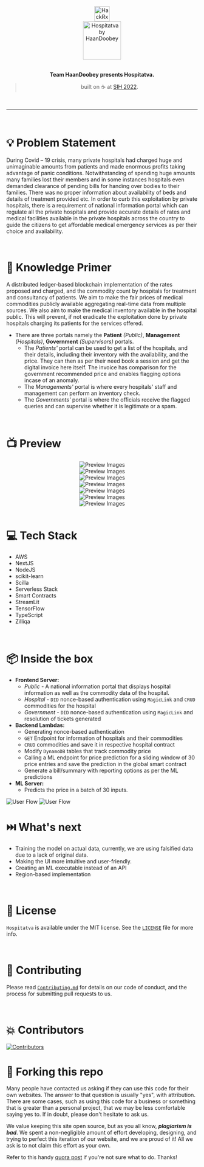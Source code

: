 <div align="center">
  <img alt="HackRx3.0" src="docs/sih.jpg" height="40" />
</div>
<div align="center">
  <img alt="Hospitatva by HaanDoobey" src="docs/logo.png" height="100" />
</div>

<br>
<p align="center">
<b>
Team HaanDoobey presents Hospitatva.
</b>
</p>
<blockquote align="center"> 
  built on ☕ at <a href="https://www.sih.gov.in/">SIH 2022</a>.

</blockquote>
<br>

---

<br>

# 💡 Problem Statement

During Covid – 19 crisis, many private hospitals had charged huge and unimaginable amounts from patients and made enormous profits taking advantage of panic conditions. Notwithstanding of spending huge amounts many families lost their members and in some instances hospitals even demanded clearance of pending bills for handing over bodies to their families. There was no proper information about availability of beds and details of treatment provided etc. In order to curb this exploitation by private hospitals, there is a requirement of national information portal which can regulate all the private hospitals and provide accurate details of rates and medical facilities available in the private hospitals across the country to guide the citizens to get affordable medical emergency services as per their choice and availability.

<br>

# 🧠 Knowledge Primer

A distributed ledger-based blockchain implementation of the rates proposed and charged, and the commodity count by hospitals for treatment and consultancy of patients. We aim to make the fair prices of medical commodities publicly available aggregating real-time data from multiple sources. We also aim to make the medical inventory available in the hospital public. This will prevent, if not eradicate the exploitation done by private hospitals charging its patients for the services offered.

- There are three portals namely the **Patient** _(Public)_, **Management** _(Hospitals)_, **Government** _(Supervisors)_ portals.
  - The _Patients'_ portal can be used to get a list of the hospitals, and their details, including their inventory with the availability, and the price. They can then as per their need book a session and get the digital invoice here itself. The invoice has comparison for the government recommended price and enables flagging options incase of an anomaly.
  - The _Managements'_ portal is where every hospitals' staff and management can perform an inventory check.
  - The _Governments'_ portal is where the officials receive the flagged queries and can supervise whether it is legitimate or a spam.

<br>

# 📺 Preview

<div align="center">
  <img alt="Preview Images" src="docs/preview1.png" />
</div>
<div align="center">
  <img alt="Preview Images" src="docs/preview2.png" />
</div>
<div align="center">
  <img alt="Preview Images" src="docs/preview3.png" />
</div>
<div align="center">
  <img alt="Preview Images" src="docs/preview4.png" />
</div>
<div align="center">
  <img alt="Preview Images" src="docs/preview5.png" />
</div>
<div align="center">
  <img alt="Preview Images" src="docs/preview6.png" />
</div>
<div align="center">
  <img alt="Preview Images" src="docs/preview7.png" />
</div>

<br>

# 💻 Tech Stack

- AWS
- NextJS
- NodeJS
- scikit-learn
- Scilla
- Serverless Stack
- Smart Contracts
- StreamLit
- TensorFlow
- TypeScript
- Zilliqa

<br>

# 📦 Inside the box

- **Frontend Server:**
  - _Public -_ A national information portal that displays hospital information as well as the commodity data of the hospital.
  - _Hospital -_ `DID` nonce-based authentication using `MagicLink` and `CRUD` commodities for the hospital
  - _Government -_ `DID` nonce-based authentication using `MagicLink` and resolution of tickets generated
- **Backend Lambdas:**
  - Generating nonce-based authentication
  - `GET` Endpoint for information of hospitals and their commodities
  - `CRUD` commodities and save it in respective hospital contract
  - Modify `DynamoDB` tables that track commodity price
  - Calling a ML endpoint for price prediction for a sliding window of 30 price entries and save the prediction in the global smart contract
  - Generate a bill/summary with reporting options as per the ML predictions
- **ML Server:**
  - Predicts the price in a batch of 30 inputs.

<img alt="User Flow" src="docs/arch1.jpg" />
<img alt="User Flow" src="docs/arch2.png" />

<br>

# ⏭️ What's next

- Training the model on actual data, currently, we are using falsified data due to a lack of original data.
- Making the UI more intuitive and user-friendly.
- Creating an ML executable instead of an API
- Region-based implementation

<br>

# 📜 License

`Hospitatva` is available under the MIT license. See the [`LICENSE`](https://github.com/jagnani73/hospitatva/blob/main/LICENSE) file for more info.

<br>

# 🤝 Contributing

Please read [`Contributing.md`](https://github.com/jagnani73/hospitatva/blob/main/Contributing.md) for details on our code of conduct, and the process for submitting pull requests to us.

<br>

# 💥 Contributors

<a href="https://github.com/jagnani73/hospitatva/graphs/contributors">
<img src="https://contrib.rocks/image?repo=jagnani73/hospitatva" alt="Contributors">
</a>
              
<br>
                                                                    
# 🚨 Forking this repo

Many people have contacted us asking if they can use this code for their own websites. The answer to that question is usually "yes", with attribution. There are some cases, such as using this code for a business or something that is greater than a personal project, that we may be less comfortable saying yes to. If in doubt, please don't hesitate to ask us.

We value keeping this site open source, but as you all know, _**plagiarism is bad**_. We spent a non-negligible amount of effort developing, designing, and trying to perfect this iteration of our website, and we are proud of it! All we ask is to not claim this effort as your own.

Refer to this handy [quora post](https://www.quora.com/Is-it-bad-to-copy-other-peoples-code) if you're not sure what to do. Thanks!

